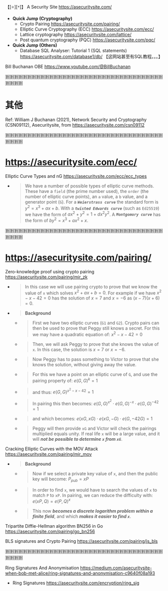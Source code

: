 
【[:star:][`*`]】 A Security Site https://asecuritysite.com/
- **Quick Jump (Cryptography)**
  * Crypto Pairing https://asecuritysite.com/pairing/
  * Elliptic Curve Cryptography (ECC) https://asecuritysite.com/ecc/
  * Lattice cryptography https://asecuritysite.com/lattice/
  * Post quantum cryptography (PQC) https://asecuritysite.com/pqc/
- **Quick Jump (Others)**
  * Database SQL Analyser: Tutorial 1 (SQL statements) https://asecuritysite.com/database1/db/  【这网站甚至有SQL教程。。。】

Bill Buchanan OBE https://www.youtube.com/@BillBuchanan

:u5272::u5272::u5272::u5272::u5272::u5272::u5272::u5272::u5272::u5272::u5272::u5272::u5272::u5272::u5272::u5272::u5272::u5272::u5272::u5272::u5272::u5272::u5272::u5272::u5272::u5272::u5272::u5272::u5272::u5272::u5272::u5272::u5272::u5272::u5272::u5272::u5272::u5272::u5272::u5272:

# 其他

Ref: William J Buchanan (2021), Network Security and Cryptography (CSN09112), Asecuritysite, from https://asecuritysite.com/csn09112

:u5272::u5272::u5272::u5272::u5272::u5272::u5272::u5272::u5272::u5272::u5272::u5272::u5272::u5272::u5272::u5272::u5272::u5272::u5272::u5272::u5272::u5272::u5272::u5272::u5272::u5272::u5272::u5272::u5272::u5272::u5272::u5272::u5272::u5272::u5272::u5272::u5272::u5272::u5272::u5272:

# https://asecuritysite.com/ecc/

Elliptic Curve Types and nG https://asecuritysite.com/ecc/ecc_types
- > We have a number of possible types of elliptic curve methods. These have a `field` (the prime number used), the `order` (the number of elliptic curve points), an `a` value, a `b` value, and a generator point (`G`). For a ***`Weierstrass curve`*** the standard form is $y^2 = x^3 + ax + b$. With a ***`twisted Edwards curve`*** (such as `Ed25519`) we have the form of $ax^2 + y^2 = 1 + dx^2y^2$. A ***`Montgomory curve`*** has the form of $by^2 = x^3 + ax^2 + x$.

:u5272::u5272::u5272::u5272::u5272::u5272::u5272::u5272::u5272::u5272::u5272::u5272::u5272::u5272::u5272::u5272::u5272::u5272::u5272::u5272::u5272::u5272::u5272::u5272::u5272::u5272::u5272::u5272::u5272::u5272::u5272::u5272::u5272::u5272::u5272::u5272::u5272::u5272::u5272::u5272:

# https://asecuritysite.com/pairing/

Zero-knowledge proof using crypto pairing https://asecuritysite.com/pairing/mir_zk
- > In this case we will use pairing crypto to prove that we know the value of `x` which solves $x^2 + ax + b = 0$. For example if we have $x^2 − x − 42 = 0$ has the solution of $x = 7$ and $x = −6$ as $(x − 7)(x + 6) = 0$.
- > **Background**
  * > First we have two elliptic curves (`G1` and `G2`). Crypto pairs can then be used to prove that Peggy still knows a secret. For this we may have a quadratic equation of: $x^2 − x − 42 = 0$
  * > Then, we will ask Peggy to prove that she knows the value of `x`. In this case, the solution is $x = 7$ or $x = −6$.
  * > Now Peggy has to pass something to Victor to prove that she knows the solution, without giving away the value.
  * > For this we have a point on an elliptic curve of `G`, and use the pairing property of: $e(G,G)^k = 1$
  * > and thus: $e(G,G)^{x^2 − x − 42} = 1$
  * > In pairing this then becomes: $e(G,G)^{x^2} ⋅ e(G,G)^{−x} ⋅ e(G,G)^{−42} = 1$
  * > and which becomes: $e(xG,xG)⋅e(xG,−G)⋅e(G,−42G) = 1$
  * > Peggy will then provide `xG` and Victor will check the pairings multiplied equals unity. If real life `x` will be a large value, and it will ***not be possible to determine `x` from `xG`***.

Cracking Elliptic Curves with the MOV Attack https://asecuritysite.com/pairing/mir_mov
- > **Background**
  * > Now if we select a private key value of `x`, and then the public key will become: $P_{pub} = xP$
  * > In order to find `x`, we would have to search the values of `x` to match `P` to `xP`. In pairing, we can reduce the difficulty with: $e(xP,Q) = e(P,Q)^x$
  * > This now ***becomes a discrete logarithm problem within a finite field***, and which ***makes it easier to find `x`***.

Tripartite Diffie-Hellman algorithm BN256 in Go https://asecuritysite.com/pairing/go_bn256

BLS signatures and Crypto Pairing https://asecuritysite.com/pairing/js_bls

:u5272::u5272::u5272::u5272::u5272::u5272::u5272::u5272::u5272::u5272::u5272::u5272::u5272::u5272::u5272::u5272::u5272::u5272::u5272::u5272::u5272::u5272::u5272::u5272::u5272::u5272::u5272::u5272::u5272::u5272::u5272::u5272::u5272::u5272::u5272::u5272::u5272::u5272::u5272::u5272:

Ring Signatures And Anonymisation https://medium.com/asecuritysite-when-bob-met-alice/ring-signatures-and-anonymisation-c9640f08a193
- Ring Signatures https://asecuritysite.com/encryption/ring_sig
